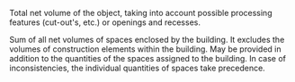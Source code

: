 Total net volume of the object, taking into account possible processing features (cut-out's, etc.) or openings and recesses.


<!-- comment -->


Sum of all net volumes of spaces enclosed by the building. It excludes the volumes of construction elements within the building. May be provided in addition to the quantities of the spaces assigned to the building. In case of inconsistencies, the individual quantities of spaces take precedence.
